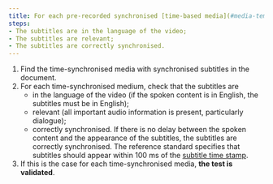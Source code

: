 ```yaml
---
title: For each pre-recorded synchronised [time-based media](#media-temporel-type-sound-video-and-synchronise) with [synchronised-subtitles](#subtitles-synchronises-object-multimedia), does at least one subtitle track meet these conditions?
steps:
- The subtitles are in the language of the video;
- The subtitles are relevant;
- The subtitles are correctly synchronised. 
---
```


1. Find the time-synchronised media with synchronised subtitles in the document.
2. For each time-synchronised medium, check that the subtitles are
	- in the language of the video (if the spoken content is in English, the subtitles must be in English); 
	- relevant (all important audio information is present, particularly dialogue);
	- correctly synchronised. If there is no delay between the spoken content and the appearance of the subtitles, the subtitles are correctly synchronised. The reference standard specifies that subtitles should appear within 100 ms of the [subtitle time stamp](#horodatage-time-stamp).
3. If this is the case for each time-synchronised media, **the test is validated**.
